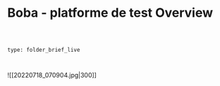 # Boba - platforme de test Overview



 



```ccard



type: folder_brief_live



```



 



![[20220718_070904.jpg|300]]
